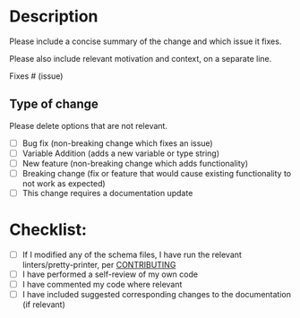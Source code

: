 # Description

Please include a concise summary of the change and which issue it fixes. 

Please also include relevant motivation and context, on a separate line.

Fixes # (issue)

## Type of change

Please delete options that are not relevant.

- [ ] Bug fix (non-breaking change which fixes an issue)
- [ ] Variable Addition (adds a new variable or type string)
- [ ] New feature (non-breaking change which adds functionality)
- [ ] Breaking change (fix or feature that would cause existing functionality to not work as expected)
- [ ] This change requires a documentation update

# Checklist:

- [ ] If I modified any of the schema files, I have run the relevant linters/pretty-printer, per [CONTRIBUTING](https://github.com/citation-style-language/schema/blob/master/CONTRIBUTING.md)
- [ ] I have performed a self-review of my own code
- [ ] I have commented my code where relevant
- [ ] I have included suggested corresponding changes to the documentation (if relevant)
